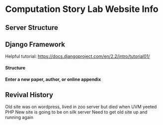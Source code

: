 # Computation Story Lab Website Info
## Server Structure
## Django Framework
Helpful tutorial: https://docs.djangoproject.com/en/2.2/intro/tutorial01/
#### Structure
#### Enter a new paper, author, or online appendix
## Revival History
Old site was on wordpress, lived in zoo server but died when UVM yeeted PHP
New site is going to be on silk server
Need to get old site up and running again
